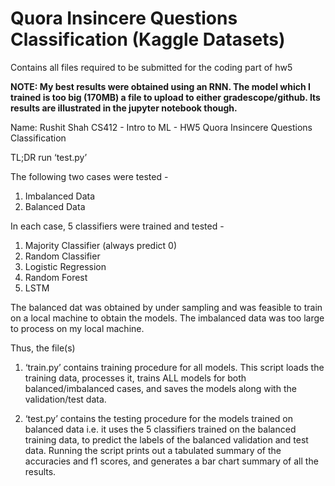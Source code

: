 # Quora Insincere Questions Classification (Kaggle Datasets)
Contains all files required to be submitted for the coding part of hw5
 
**NOTE: My best results were obtained using an RNN. The model which I trained is too big (170MB) a file to upload to either gradescope/github. Its results are illustrated in the jupyter notebook though.**

Name: Rushit Shah
CS412 - Intro to ML - HW5
Quora Insincere Questions Classification

TL;DR  run ‘test.py’

The following two cases were tested - 
1. Imbalanced Data
2. Balanced Data

In each case, 5 classifiers were trained and tested - 
1. Majority Classifier (always predict 0)
2. Random Classifier
3. Logistic Regression
4. Random Forest
5. LSTM

The balanced dat was obtained by under sampling and was feasible to train on a local machine to obtain the models. The imbalanced data was too large to process on my local machine. 

Thus, the file(s)
1. ‘train.py’ contains training procedure for all models. This script loads the training data, processes it, trains ALL models for both balanced/imbalanced cases, and saves the models along with the validation/test data.

2. ‘test.py’ contains the testing procedure for the models trained on balanced data i.e. it uses the 5 classifiers trained on the balanced training data, to predict the labels of the balanced validation and test data. Running the script prints out a tabulated summary of the accuracies and f1 scores, and generates a bar chart summary of all the results. 

